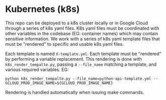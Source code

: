 # Kubernetes (k8s)
This repo can be deployed to a k8s cluster locally or in Google Cloud through a series of k8s yaml files.
K8s yaml files must be coordinated with other variables in the codebase (EG: container names) which may contain sensitive information.
We work with a series of k8s yaml template files that must be "rendered" to specific and usable k8s yaml files.

Each template is named `X-template.yml`.
Each template must be "rendered" by performing a variable replacement.
This rendering is done with `k8s_render_tempalte.py`, passing a `--file_name` matching a template, and various required variables.
EG:
```
python k8s_render_tempalte.py --file_name=python-api-template.yml --GCLOUD_PROD_IMAGE_NAME=${GCLOUD_PROD_IMAGE_NAME}
```

Rendering is handled automatically when issuing make commands.